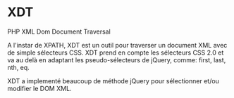 # XDT
PHP XML Dom Document Traversal

A l'instar de XPATH, XDT est un outil pour traverser un document XML avec de simple sélecteurs CSS. XDT prend en compte les sélecteurs CSS 2.0 et va au delà en adaptant les pseudo-sélecteurs de jQuery, comme: first, last, nth, eq. 

XDT a implementé beaucoup de méthode jQuery pour sélectionner et/ou modifier le DOM XML.
